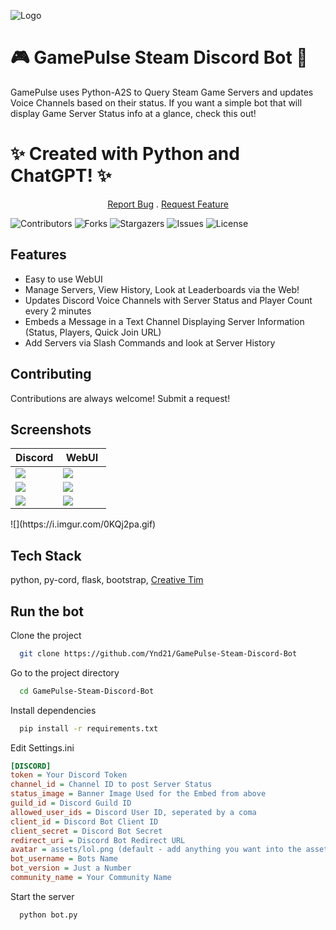 
![Logo](https://i.imgur.com/JIdpA0Q.png)
 <p align="center">

# 🎮 GamePulse Steam Discord Bot 🌟

GamePulse uses Python-A2S to Query Steam Game Servers and updates Voice Channels based on their status. If you want a simple bot that will display Game Server Status info at a glance, check this out! 

# ✨ Created with Python and ChatGPT! ✨ 

</p>

 <p align="center">
    <a href="https://github.com/Ynd21/GamePulse-Steam-Discord-Bot/issues">Report Bug</a>
    .
    <a href="https://github.com/Ynd21/GamePulse-Steam-Discord-Bot/issues">Request Feature</a>
  </p>


![Contributors](https://img.shields.io/github/contributors/Ynd21/GamePulse-Steam-Discord-Bot?color=dark-green) ![Forks](https://img.shields.io/github/forks/Ynd21/GamePulse-Steam-Discord-Bot?style=social) ![Stargazers](https://img.shields.io/github/stars/Ynd21/GamePulse-Steam-Discord-Bot?style=social) ![Issues](https://img.shields.io/github/issues/Ynd21/GamePulse-Steam-Discord-Bot) ![License](https://img.shields.io/github/license/Ynd21/GamePulse-Steam-Discord-Bot) 


## Features

- Easy to use WebUI
- Manage Servers, View History, Look at Leaderboards via the Web!
- Updates Discord Voice Channels with Server Status and Player Count every 2 minutes
- Embeds a Message in a Text Channel Displaying Server Information (Status, Players, Quick Join URL)
- Add Servers via Slash Commands and look at Server History


## Contributing

Contributions are always welcome! Submit a request! 


## Screenshots

<table width="100%">
  <thead>
    <tr>
      <th width="50%">Discord</th>
      <th width="50%">WebUI</th>
    </tr>
  </thead>
  <tbody>
    <tr>
      <td width="50%"><img src="https://i.imgur.com/tZw0LMy.png"/></td>
      <td width="50%"><img src="https://i.imgur.com/cZVYTsg.png"/></td>
    </tr>
<tr>
	<td width="50%"><img src="https://i.imgur.com/jwmT3C9.png"/></td>
      <td width="50%"><img src="https://i.imgur.com/0KQj2pa.gif"/></td>
</tr>
    <tr>
      <td width="50%"><img src="https://i.imgur.com/Myd3h8Y.png"/></td>
      <td width="50%"><img src="https://i.imgur.com/UUQDolS.png"/></td>
    </tr>	  
  </tbody>
</table>
![](https://i.imgur.com/0KQj2pa.gif)

## Tech Stack

python, py-cord, flask, bootstrap, [Creative Tim](https://www.creative-tim.com/)


## Run the bot

Clone the project

```bash
  git clone https://github.com/Ynd21/GamePulse-Steam-Discord-Bot
```

Go to the project directory

```bash
  cd GamePulse-Steam-Discord-Bot
```

Install dependencies

```bash
  pip install -r requirements.txt
```

Edit Settings.ini

```ini
[DISCORD]
token = Your Discord Token
channel_id = Channel ID to post Server Status 
status_image = Banner Image Used for the Embed from above
guild_id = Discord Guild ID 
allowed_user_ids = Discord User ID, seperated by a coma 
client_id = Discord Bot Client ID
client_secret = Discord Bot Secret
redirect_uri = Discord Bot Redirect URL
avatar = assets/lol.png (default - add anything you want into the assets folder, ref it here for the avatar image)
bot_username = Bots Name
bot_version = Just a Number
community_name = Your Community Name
```

Start the server

```bash
  python bot.py
```

